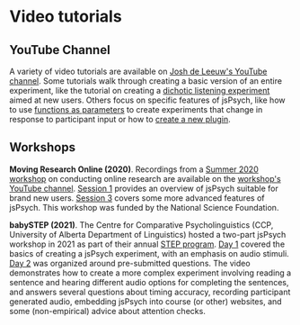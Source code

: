 # Video tutorials

## YouTube Channel

A variety of video tutorials are available on [Josh de Leeuw's YouTube channel](https://www.youtube.com/playlist?list=PLnfo1lBY1P2Mf_o6rV5wiqqn92Mw3UTGh). Some tutorials walk through creating a basic version of an entire experiment, like the tutorial on creating a [dichotic listening experiment](https://www.youtube.com/playlist?list=PLnfo1lBY1P2Mf_o6rV5wiqqn92Mw3UTGh) aimed at new users. Others focus on specific features of jsPsych, like how to use [functions as parameters](https://www.youtube.com/watch?v=8-j2aAZ_iOk&list=PLnfo1lBY1P2Mf_o6rV5wiqqn92Mw3UTGh&index=5) to create experiments that change in response to participant input or how to [create a new plugin](https://www.youtube.com/watch?v=XQcsFwAmbiw&list=PLnfo1lBY1P2Mf_o6rV5wiqqn92Mw3UTGh&index=4).

## Workshops

**Moving Research Online (2020)**. Recordings from a [Summer 2020 workshop](https://www.movingresearchonline.info) on conducting online research are available on the [workshop's YouTube channel](https://www.youtube.com/channel/UCBZ5F1UysHWlplUNDRwbsWA). [Session 1](https://www.youtube.com/watch?v=BuhfsIFRFe8) provides an overview of jsPsych suitable for brand new users. [Session 3](https://www.youtube.com/watch?v=LP7o0iAALik) covers some more advanced features of jsPsych. This workshop was funded by the National Science Foundation.

**babySTEP (2021)**. The Centre for Comparative Psycholinguistics (CCP, University of Alberta Department of Linguistics) hosted a two-part jsPsych workshop in 2021 as part of their annual [STEP program](https://ccp.artsrn.ualberta.ca/portfolio/step/). [Day 1](https://drive.google.com/file/d/1_bd_Tz1IoyGaZzuPoR_Qb6Rtd5wg4t4D/view?usp=drive_web) covered the basics of creating a jsPsych experiment, with an emphasis on audio stimuli. [Day 2](https://drive.google.com/file/d/1dIw1xIVY1lCHwFKGRaUnWMguwHfdkbGK/view?usp=drive_web) was organized around pre-submitted questions. The video demonstrates how to create a more complex experiment involving reading a sentence and hearing different audio options for completing the sentences, and answers several questions about timing accuracy, recording participant generated audio, embedding jsPsych into course (or other) websites, and some (non-empirical) advice about attention checks.